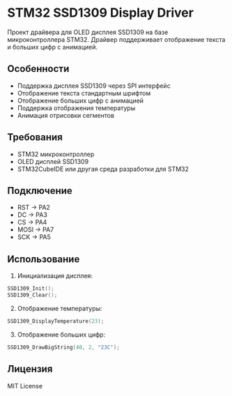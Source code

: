 # STM32 SSD1309 Display Driver

Проект драйвера для OLED дисплея SSD1309 на базе микроконтроллера STM32. Драйвер поддерживает отображение текста и больших цифр с анимацией.

## Особенности

- Поддержка дисплея SSD1309 через SPI интерфейс
- Отображение текста стандартным шрифтом
- Отображение больших цифр с анимацией
- Поддержка отображения температуры
- Анимация отрисовки сегментов

## Требования

- STM32 микроконтроллер
- OLED дисплей SSD1309
- STM32CubeIDE или другая среда разработки для STM32

## Подключение

- RST -> PA2
- DC -> PA3
- CS -> PA4
- MOSI -> PA7
- SCK -> PA5

## Использование

1. Инициализация дисплея:
```c
SSD1309_Init();
SSD1309_Clear();
```

2. Отображение температуры:
```c
SSD1309_DisplayTemperature(23);
```

3. Отображение больших цифр:
```c
SSD1309_DrawBigString(40, 2, "23C");
```

## Лицензия

MIT License 